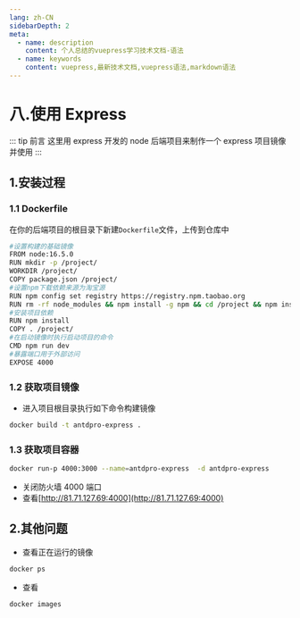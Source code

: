 ```yaml
---
lang: zh-CN
sidebarDepth: 2
meta:
  - name: description
    content: 个人总结的vuepress学习技术文档-语法
  - name: keywords
    content: vuepress,最新技术文档,vuepress语法,markdown语法
---
```


# 八.使用 Express

::: tip 前言
这里用 express 开发的 node 后端项目来制作一个 express 项目镜像并使用
:::

## 1.安装过程

### 1.1 Dockerfile

在你的后端项目的根目录下新建`Dockerfile`文件，上传到仓库中

```bash
#设置构建的基础镜像
FROM node:16.5.0
RUN mkdir -p /project/
WORKDIR /project/
COPY package.json /project/
#设置npm下载依赖来源为淘宝源
RUN npm config set registry https://registry.npm.taobao.org
RUN rm -rf node_modules && npm install -g npm && cd /project && npm install nodemon -g
#安装项目依赖
RUN npm install
COPY . /project/
#在启动镜像时执行启动项目的命令
CMD npm run dev
#暴露端口用于外部访问
EXPOSE 4000
```

### 1.2 获取项目镜像

- 进入项目根目录执行如下命令构建镜像

```bash
docker build -t antdpro-express .
```

### 1.3 获取项目容器

```bash
docker run-p 4000:3000 --name=antdpro-express  -d antdpro-express
```

- 关闭防火墙 4000 端口
- 查看[http://81.71.127.69:4000](http://81.71.127.69:4000)

## 2.其他问题

- 查看正在运行的镜像

```bash
docker ps
```

- 查看

```bash
docker images
```

